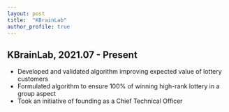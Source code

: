 ```yaml
---
layout: post
title:  "KBrainLab"
author_profile: true
---
```


## KBrainLab, 2021.07 - Present

- Developed and validated algorithm improving expected value of lottery customers
- Formulated algorithm to ensure 100% of winning high-rank lottery in a group aspect
- Took an initiative of founding as a Chief Technical Officer